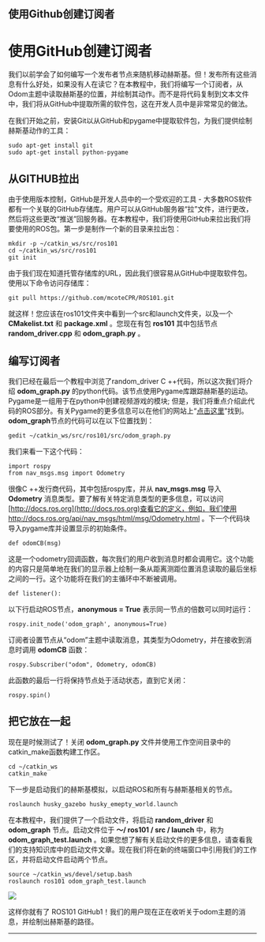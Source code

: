 ## 使用Github创建订阅者

# 使用GitHub创建订阅者

我们以前学会了如何编写一个发布者节点来随机移动赫斯基。但！发布所有这些消息有什么好处，如果没有人在读它？在本教程中，我们将编写一个订阅者，从Odom主题中读取赫斯基的位置，并绘制其动作。而不是将代码复制到文本文件中，我们将从GitHub中提取所需的软件包，这在开发人员中是非常常见的做法。

在我们开始之前，安装Git以从GitHub和pygame中提取软件包，为我们提供绘制赫斯基动作的工具：

	sudo apt-get install git
	sudo apt-get install python-pygame

## 从GITHUB拉出

由于使用版本控制，GitHub是开发人员中的一个受欢迎的工具 - 大多数ROS软件都有一个关联的GitHub存储库。用户可以从GitHub服务器“拉”文件，进行更改，然后将这些更改“推送”回服务器。在本教程中，我们将使用GitHub来拉出我们将要使用的ROS包。第一步是制作一个新的目录来拉出包：

	mkdir -p ~/catkin_ws/src/ros101
	cd ~/catkin_ws/src/ros101
	git init

由于我们现在知道托管存储库的URL，因此我们很容易从GitHub中提取软件包。使用以下命令访问存储库：

	git pull https://github.com/mcoteCPR/ROS101.git

就这样！您应该在ros101文件夹中看到一个src和launch文件夹，以及一个 **CMakelist.txt** 和 **package.xml** 。您现在有包 **ros101** 其中包括节点 **random_driver.cpp** 和 **odom_graph.py** 。

## 编写订阅者

我们已经在最后一个教程中浏览了random_driver C ++代码，所以这次我们将介绍 **odom_graph.py** 的python代码。该节点使用Pygame库跟踪赫斯基的运动。Pygame是一组用于在python中创建视频游戏的模块; 但是，我们将重点介绍此代码的ROS部分。有关Pygame的更多信息可以在他们的网站上“[点击这里](http://www.pygame.org/news)”找到。**odom_graph**节点的代码可以在以下位置找到：

	gedit ~/catkin_ws/src/ros101/src/odom_graph.py

我们来看一下这个代码：

	import rospy
	from nav_msgs.msg import Odometry

很像C ++发行商代码，其中包括rospy库，并从 **nav_msgs.msg** 导入 **Odometry** 消息类型。要了解有关特定消息类型的更多信息，可以访问[http://docs.ros.org](http://docs.ros.org)查看它的定义，例如，我们使用 http://docs.ros.org/api/nav_msgs/html/msg/Odometry.html 。下一个代码块导入pygame库并设置显示的初始条件。

	def odomCB(msg)

这是一个odometry回调函数，每次我们的用户收到消息时都会调用它。这个功能的内容只是简单地在我们的显示器上绘制一条从距离测距位置消息读取的最后坐标之间的一行。这个功能将在我们的主循环中不断被调用。
	
	def listener():

以下行启动ROS节点，**anonymous = True** 表示同一节点的倍数可以同时运行：

	rospy.init_node('odom_graph', anonymous=True)

订阅者设置节点从“odom”主题中读取消息，其类型为Odometry，并在接收到消息时调用 **odomCB** 函数：

	rospy.Subscriber("odom", Odometry, odomCB)

此函数的最后一行将保持节点处于活动状态，直到它关闭：

	rospy.spin()

## 把它放在一起

现在是时候测试了！关闭 **odom_graph.py** 文件并使用工作空间目录中的catkin_make函数构建工作区。

	cd ~/catkin_ws
	catkin_make

下一步是启动我们的赫斯基模拟，以启动ROS和所有与赫斯基相关的节点。

	roslaunch husky_gazebo husky_emepty_world.launch

在本教程中，我们提供了一个启动文件，将启动 **random_driver** 和 **odom_graph** 节点。启动文件位于 **〜/ ros101 / src / launch** 中，称为 **odom_graph_test.launch** 。如果您想了解有关启动文件的更多信息，请查看我们的支持知识库中的启动文件文章。现在我们将在新的终端窗口中引用我们的工作区，并将启动文件启动两个节点。

	source ~/catkin_ws/devel/setup.bash
	roslaunch ros101 odom_graph_test.launch

![](https://i.loli.net/2017/08/23/599d3583cbb7e.png)


这样你就有了 ROS101 GitHub1！我们的用户现在正在收听关于odom主题的消息，并绘制出赫斯基的路径。

---